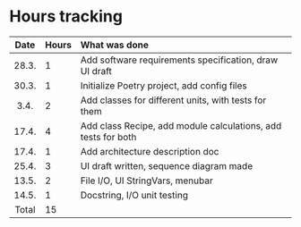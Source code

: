 # Hours tracking

| Date | Hours | What was done  |
| :----:|:-----| :-----|
| 28.3. | 1    | Add software requirements specification, draw UI draft |
| 30.3. | 1    | Initialize Poetry project, add config files |
| 3.4.  | 2    | Add classes for different units, with tests for them
| 17.4. | 4    | Add class Recipe, add module calculations, add tests for both |
| 17.4. | 1    | Add architecture description doc |
| 25.4. | 3    | UI draft written, sequence diagram made |
| 13.5. | 2    | File I/O, UI StringVars, menubar |
| 14.5. | 1    | Docstring, I/O unit testing |
| Total   | 15  |
